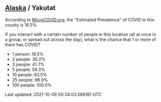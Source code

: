 
## [Alaska](/united-states/alaska) / Yakutat

According to [MicroCOVID.org](http://microcovid.org),
the "Estimated Prevalence" of COVID in this county is 16.5%

If you interact with a certain number of people in this location
(all at once in a group, or spread out across the day), what is the chance that
1 or more of them has COVID?

- 1 person: 16.5%
- 2 people: 30.2%
- 3 people: 41.7%
- 5 people: 59.3%
- 10 people: 83.5%
- 25 people: 98.9%
- 100 people: 100.0%

Last updated: 2021-10-09 00:34:03.566181 UTC
